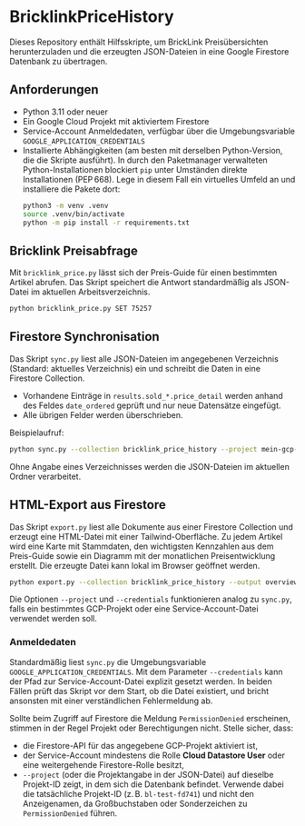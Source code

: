 # BricklinkPriceHistory

Dieses Repository enthält Hilfsskripte, um BrickLink Preisübersichten herunterzuladen
und die erzeugten JSON-Dateien in eine Google Firestore Datenbank zu übertragen.

## Anforderungen

* Python 3.11 oder neuer
* Ein Google Cloud Projekt mit aktiviertem Firestore
* Service-Account Anmeldedaten, verfügbar über die Umgebungsvariable
  `GOOGLE_APPLICATION_CREDENTIALS`
* Installierte Abhängigkeiten (am besten mit derselben Python-Version, die die
  Skripte ausführt). In durch den Paketmanager verwalteten Python-Installationen
  blockiert `pip` unter Umständen direkte Installationen (PEP 668). Lege in
  diesem Fall ein virtuelles Umfeld an und installiere die Pakete dort:
  ```bash
  python3 -m venv .venv
  source .venv/bin/activate
  python -m pip install -r requirements.txt
  ```

## Bricklink Preisabfrage

Mit `bricklink_price.py` lässt sich der Preis-Guide für einen bestimmten Artikel
abrufen. Das Skript speichert die Antwort standardmäßig als JSON-Datei im
aktuellen Arbeitsverzeichnis.

```bash
python bricklink_price.py SET 75257
```

## Firestore Synchronisation

Das Skript `sync.py` liest alle JSON-Dateien im angegebenen Verzeichnis (Standard:
aktuelles Verzeichnis) ein und schreibt die Daten in eine Firestore Collection.

* Vorhandene Einträge in `results.sold_*.price_detail` werden anhand des
  Feldes `date_ordered` geprüft und nur neue Datensätze eingefügt.
* Alle übrigen Felder werden überschrieben.

Beispielaufruf:

```bash
python sync.py --collection bricklink_price_history --project mein-gcp-projekt
```

Ohne Angabe eines Verzeichnisses werden die JSON-Dateien im aktuellen Ordner
verarbeitet.

## HTML-Export aus Firestore

Das Skript `export.py` liest alle Dokumente aus einer Firestore Collection und
erzeugt eine HTML-Datei mit einer Tailwind-Oberfläche. Zu jedem Artikel wird
eine Karte mit Stammdaten, den wichtigsten Kennzahlen aus dem Preis-Guide sowie
ein Diagramm mit der monatlichen Preisentwicklung erstellt. Die erzeugte Datei
kann lokal im Browser geöffnet werden.

```bash
python export.py --collection bricklink_price_history --output overview.html
```

Die Optionen `--project` und `--credentials` funktionieren analog zu
`sync.py`, falls ein bestimmtes GCP-Projekt oder eine Service-Account-Datei
verwendet werden soll.

### Anmeldedaten

Standardmäßig liest `sync.py` die Umgebungsvariable
`GOOGLE_APPLICATION_CREDENTIALS`. Mit dem Parameter `--credentials` kann der
Pfad zur Service-Account-Datei explizit gesetzt werden. In beiden Fällen prüft
das Skript vor dem Start, ob die Datei existiert, und bricht ansonsten mit
einer verständlichen Fehlermeldung ab.

Sollte beim Zugriff auf Firestore die Meldung `PermissionDenied` erscheinen,
stimmen in der Regel Projekt oder Berechtigungen nicht. Stelle sicher, dass:

* die Firestore-API für das angegebene GCP-Projekt aktiviert ist,
* der Service-Account mindestens die Rolle **Cloud Datastore User** oder eine
  weitergehende Firestore-Rolle besitzt,
* `--project` (oder die Projektangabe in der JSON-Datei) auf dieselbe
  Projekt-ID zeigt, in dem sich die Datenbank befindet. Verwende dabei die
  tatsächliche Projekt-ID (z. B. `bl-test-fd741`) und nicht den Anzeigenamen,
  da Großbuchstaben oder Sonderzeichen zu `PermissionDenied` führen.
